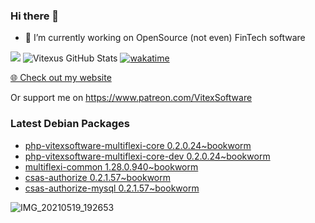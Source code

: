 ### Hi there 👋

- 🔭 I’m currently working on OpenSource  (not even) FinTech software

![](https://komarev.com/ghpvc/?username=Vitexus)
![Vitexus GitHub Stats](https://github-readme-stats.vercel.app/api?username=Vitexus&show_icons=true)
[![wakatime](https://wakatime.com/badge/user/5abba9ca-813e-43ac-9b5f-b1cfdf3dc1c7.svg)](https://wakatime.com/@5abba9ca-813e-43ac-9b5f-b1cfdf3dc1c7)

<p><a href="https://vitexsoftware.cz">🌐 Check out my website</a></p>

Or support me on https://www.patreon.com/VitexSoftware

### Latest Debian Packages
<!-- DEBIAN-PACKAGES-LIST:START -->
- [php-vitexsoftware-multiflexi-core 0.2.0.24~bookworm](https://repo.vitexsoftware.com/package.php?package=php-vitexsoftware-multiflexi-core)
- [php-vitexsoftware-multiflexi-core-dev 0.2.0.24~bookworm](https://repo.vitexsoftware.com/package.php?package=php-vitexsoftware-multiflexi-core-dev)
- [multiflexi-common 1.28.0.940~bookworm](https://repo.vitexsoftware.com/package.php?package=multiflexi-common)
- [csas-authorize 0.2.1.57~bookworm](https://repo.vitexsoftware.com/package.php?package=csas-authorize)
- [csas-authorize-mysql 0.2.1.57~bookworm](https://repo.vitexsoftware.com/package.php?package=csas-authorize-mysql)
<!-- DEBIAN-PACKAGES-LIST:END -->

![IMG_20210519_192653](https://user-images.githubusercontent.com/2621130/120022731-1bd48900-bfed-11eb-90f9-4f88f560b8b7.jpg)

<!--
**Vitexus/Vitexus** is a ✨ _special_ ✨ repository because its `README.md` (this file) appears on your GitHub profile.

Here are some ideas to get you started:

- 🌱 I’m currently learning ...
- 👯 I’m looking to collaborate on ...
- 🤔 I’m looking for help with ...
- 💬 Ask me about ...
- 📫 How to reach me: ...
- 😄 Pronouns: ...
- ⚡ Fun fact: ...
-->


